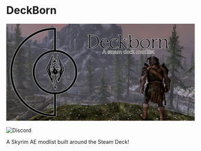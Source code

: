 # DeckBorn

![Deckborn](https://github.com/Pentonize/DeckBorn/blob/main/Deckborn.png)

![Discord](https://img.shields.io/discord/714478891602935819?style=flat&label=Join%20the%20discord&link=https%3A%2F%2Fdiscord.gg%2FKYgU4zbEZd)




A Skyrim AE modlist built around the Steam Deck!

